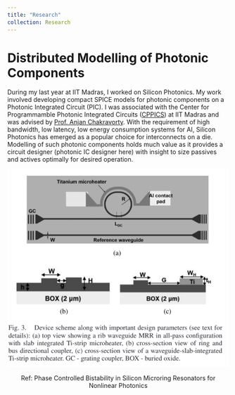 ```yaml
---
title: "Research"
collection: Research
---
```


# Distributed Modelling of Photonic Components

During my last year at IIT Madras, I worked on Silicon Photonics. My work involved developing compact SPICE models for photonic components on a Photonic Integrated Circuit (PIC). I was associated with the Center for Programmamble Photonic Integrated Circuits ([CPPICS](https://cppics.iitm.ac.in/)) at IIT Madras and was advised by [Prof. Anjan Chakravorty](https://www.ee.iitm.ac.in/anjan/). With the requirement of high bandwidth, low latency, low energy consumption systems for AI, Silicon Photonics has emerged as a popular choice for interconnects on a die. Modelling of such photonic components holds much value as it provides a circuit designer (photonic IC designer here) with insight to size passives and actives optimally for desired operation. 

![MRM](/images/MRM.png)
<center> Ref: Phase Controlled Bistability in Silicon Microring Resonators for Nonlinear Photonics</center>

